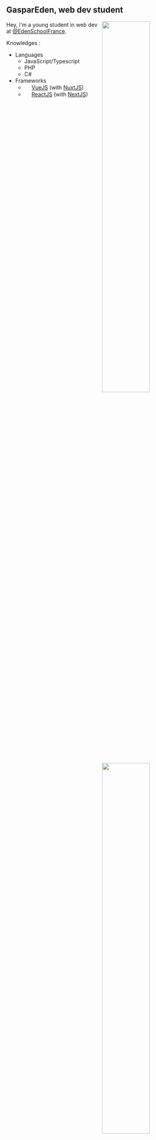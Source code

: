 <h2>GasparEden, web dev student</h2>

<img width="50%" align="right" src="https://github-readme-stats.vercel.app/api?username=GasparEden&count_private=true&show_icons=true&theme=dark&hide_border=true&include_all_commits=true"/>
<img width="50%" align="right" src="https://github-readme-stats.vercel.app/api/top-langs/?username=eggsy&theme=dark&hide_border=true&layout=compact">

Hey, i'm a young student in web dev at <a href="https://github.com/EdenSchoolFrance/" target="_blank">@EdenSchoolFrance</a>.

Knowledges :
  - Languages
    - JavaScript/Typescript
    - PHP
    - C#
  - Frameworks
    - <img height="15" src="https://upload.wikimedia.org/wikipedia/commons/thumb/9/95/Vue.js_Logo_2.svg/1184px-Vue.js_Logo_2.svg.png"> <a href="https://vuejs.org/" target="_blank">VueJS</a> (with <a href="https://nuxtjs.org/" target="_blank">NuxtJS</a>)
    - <img height="15" src="https://grafikart.fr/uploads/icons/react.svg"> <a href="https://reactjs.org/" target="_blank">ReactJS</a> (with <a href="https://nextjs.org/" target="_blank">NextJS</a>)
